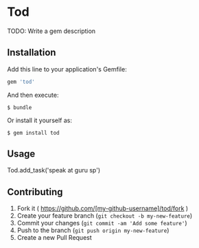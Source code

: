 # Tod

TODO: Write a gem description

## Installation

Add this line to your application's Gemfile:

```ruby
gem 'tod'
```

And then execute:

    $ bundle

Or install it yourself as:

    $ gem install tod

## Usage

Tod.add_task('speak at guru sp')

## Contributing

1. Fork it ( https://github.com/[my-github-username]/tod/fork )
2. Create your feature branch (`git checkout -b my-new-feature`)
3. Commit your changes (`git commit -am 'Add some feature'`)
4. Push to the branch (`git push origin my-new-feature`)
5. Create a new Pull Request

